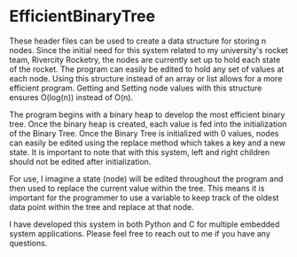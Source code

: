 # EfficientBinaryTree

These header files can be used to create a data structure for storing n nodes.  Since the initial need for this system related to my university's rocket team, Rivercity Rocketry, the nodes are currently set up to hold each state of the rocket.  The program can easily be edited to hold any set of values at each node.  Using this structure instead of an array or list allows for a more efficient program.  Getting and Setting node values with this structure ensures O(log(n)) instead of O(n).

The program begins with a binary heap to develop the most efficient binary tree.  Once the binary heap is created, each value is fed into the initialization of the Binary Tree.  Once the Binary Tree is initialized with 0 values, nodes can easily be edited using the replace method which takes a key and a new state.  It is important to note that with this system, left and right children should not be edited after initialization.

For use, I imagine a state (node) will be edited throughout the program and then used to replace the current value within the tree.  This means it is important for the programmer to use a variable to keep track of the oldest data point within the tree and replace at that node.

I have developed this system in both Python and C for multiple embedded system applications.  Please feel free to reach out to me if you have any questions.
